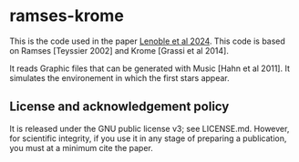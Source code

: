 # ramses-krome


This is the code used in the paper [Lenoble et al 2024](https://ui.adsabs.harvard.edu/abs/2024arXiv240116821L). This code is based on Ramses [Teyssier 2002] and Krome [Grassi et al 2014]. 

It reads Graphic files that can be generated with Music [Hahn et al 2011]. It simulates the environement in which the first stars appear. 


License and acknowledgement policy
----------------------------------

It is released under the GNU public license v3; see LICENSE.md. However, for scientific integrity, if 
you use it in any stage of preparing a publication, you must at a minimum cite the paper. 
